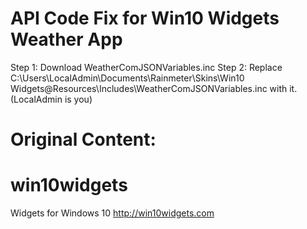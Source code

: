 # API Code Fix for Win10 Widgets Weather App

Step 1: Download WeatherComJSONVariables.inc
Step 2: Replace C:\Users\LocalAdmin\Documents\Rainmeter\Skins\Win10 Widgets\@Resources\Includes\WeatherComJSONVariables.inc with it. (LocalAdmin is you)

# Original Content:

# win10widgets
Widgets for Windows 10 http://win10widgets.com
